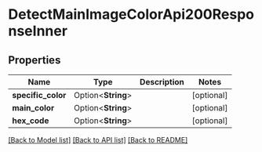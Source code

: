 # DetectMainImageColorApi200ResponseInner

## Properties

Name | Type | Description | Notes
------------ | ------------- | ------------- | -------------
**specific_color** | Option<**String**> |  | [optional]
**main_color** | Option<**String**> |  | [optional]
**hex_code** | Option<**String**> |  | [optional]

[[Back to Model list]](../README.md#documentation-for-models) [[Back to API list]](../README.md#documentation-for-api-endpoints) [[Back to README]](../README.md)


